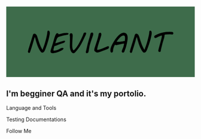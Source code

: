 ![Header](https://github.com/Nevilant/nevilant/blob/main/assets/logo.png)

## I'm begginer QA and it's my portolio.

Language and Tools

Testing Documentations

Follow Me